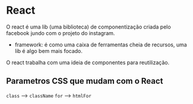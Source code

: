 # React
O react é uma lib (uma biblioteca) de componentização criada pelo facebook jundo com o projeto do instagram.
  - framework: é como uma caixa de ferramentas cheia de recursos, uma lib é algo bem mais focado.

O react trabalha com uma ideia de componentes para reutilização. 

## Parametros CSS que mudam com o React

`class` --> `className`
`for`   --> `htmlFor`